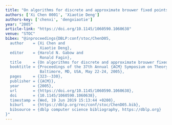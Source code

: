 ```yaml
---
title: "On algorithms for discrete and approximate brouwer fixed points"
authors: ['Xi Chen 0001', 'Xiaotie Deng']
authors-key: ['chenxi', 'dengxiaotie']
year: "2005"
article-link: "https://doi.org/10.1145/1060590.1060638"
venue: "STOC"
bibex: "@inproceedings{DBLP:conf/stoc/ChenD05,
  author    = {Xi Chen and
               Xiaotie Deng},
  editor    = {Harold N. Gabow and
               Ronald Fagin},
  title     = {On algorithms for discrete and approximate brouwer fixed points},
  booktitle = {Proceedings of the 37th Annual {ACM} Symposium on Theory of Computing,
               Baltimore, MD, USA, May 22-24, 2005},
  pages     = {323--330},
  publisher = {{ACM}},
  year      = {2005},
  url       = {https://doi.org/10.1145/1060590.1060638},
  doi       = {10.1145/1060590.1060638},
  timestamp = {Wed, 19 Jun 2019 15:13:44 +0200},
  biburl    = {https://dblp.org/rec/conf/stoc/ChenD05.bib},
  bibsource = {dblp computer science bibliography, https://dblp.org}
}"
---
```

